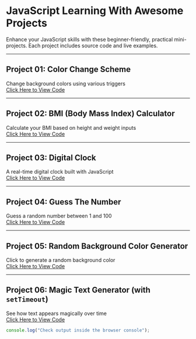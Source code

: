 # JavaScript Learning With Awesome Projects

Enhance your JavaScript skills with these beginner-friendly, practical mini-projects. Each project includes source code and live examples.

---

##  Project 01: Color Change Scheme  
Change background colors using various triggers  
[Click Here to View Code](https://gist.github.com/ganesh2394/d20185f2d0917c9b39b770e16d2f7b77)

---

##  Project 02: BMI (Body Mass Index) Calculator  
Calculate your BMI based on height and weight inputs  
[Click Here to View Code](https://gist.github.com/ganesh2394/9e82915219a75699f5e03bad8836b954)

---

## Project 03: Digital Clock  
A real-time digital clock built with JavaScript  
[Click Here to View Code](https://gist.github.com/ganesh2394/7b3af5ae4b12b49b581b7f49c95f885d)

---

## Project 04: Guess The Number  
Guess a random number between 1 and 100  
[Click Here to View Code](https://gist.github.com/ganesh2394/cab9d449d562570952eaef9c6d0e9652)

---

## Project 05: Random Background Color Generator  
Click to generate a random background color  
[Click Here to View Code](https://gist.github.com/ganesh2394/e893fe19851e6f19e8634b6e715fa3f3)

---

## Project 06: Magic Text Generator (with `setTimeout`)  
See how text appears magically over time  
[Click Here to View Code](https://gist.github.com/ganesh2394/d0c5f8531f4fe40434413d2f2aa2d4f5)

```javascript
console.log("Check output inside the browser console");
```

